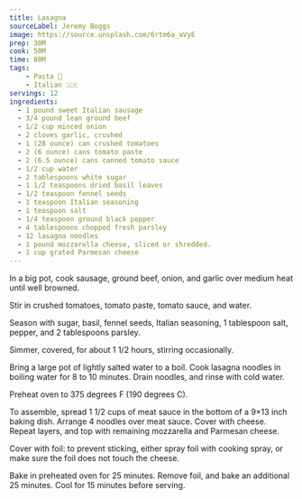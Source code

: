 ```yaml
---
title: Lasagna
sourceLabel: Jeremy Boggs
image: https://source.unsplash.com/6rtm6a_aVyE
prep: 30M
cook: 50M
time: 80M
tags:
    - Pasta 🍝
    - Italian 🇮🇹
servings: 12
ingredients:
  - 1 pound sweet Italian sausage
  - 3/4 pound lean ground beef
  - 1/2 cup minced onion
  - 2 cloves garlic, crushed
  - 1 (28 ounce) can crushed tomatoes
  - 2 (6 ounce) cans tomato paste
  - 2 (6.5 ounce) cans canned tomato sauce
  - 1/2 cup water
  - 2 tablespoons white sugar
  - 1 1/2 teaspoons dried basil leaves
  - 1/2 teaspoon fennel seeds
  - 1 teaspoon Italian seasoning
  - 1 teaspoon salt
  - 1/4 teaspoon ground black pepper
  - 4 tablespoons chopped fresh parsley
  - 12 lasagna noodles
  - 1 pound mozzarella cheese, sliced or shredded.
  - 1 cup grated Parmesan cheese
---
```


In a big pot, cook sausage, ground beef, onion, and garlic over medium
  heat until well browned.

Stir in crushed tomatoes, tomato paste, tomato sauce, and water.

Season with sugar, basil, fennel seeds, Italian seasoning, 1
  tablespoon salt, pepper, and 2 tablespoons parsley.

Simmer, covered, for about 1 1/2 hours, stirring occasionally.

Bring a large pot of lightly salted water to a boil. Cook lasagna
  noodles in boiling water for 8 to 10 minutes. Drain noodles, and rinse
  with cold water.

Preheat oven to 375 degrees F (190 degrees C).

To assemble, spread 1 1/2 cups of meat sauce in the bottom of a 9×13
  inch baking dish. Arrange 4 noodles over meat sauce. Cover with
  cheese. Repeat layers, and top with remaining mozzarella and Parmesan
  cheese.

Cover with foil: to prevent sticking, either spray foil with cooking
  spray, or make sure the foil does not touch the cheese.

Bake in preheated oven for 25 minutes. Remove foil, and bake an additional 25 minutes. Cool for 15 minutes before serving.